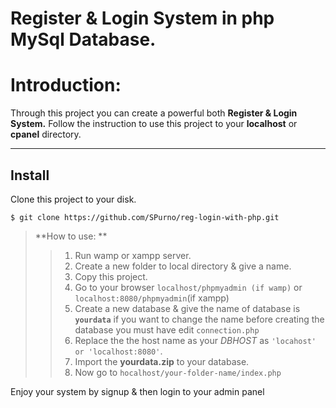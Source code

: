 Register & Login System in php MySql Database.
===================

# Introduction:
Through this project you can create a powerful both **Register & Login System.** Follow the instruction to use this project to your **localhost** or **cpanel** directory.

----------


Install 
-------------

Clone this project to your disk.
```
$ git clone https://github.com/SPurno/reg-login-with-php.git
```



> **How to use: **
>>1. Run wamp or xampp server. 
>> 2. Create a new folder to local directory & give a name.
>>3. Copy this project.
>> 4. Go to your browser `localhost/phpmyadmin (if wamp)` or `localhost:8080/phpmyadmin`(if xampp) 
>>5.  Create a new database & give the name of database is **`yourdata`**
>if you want to change the name before creating the database you must have edit `connection.php` 
>>6.  Replace the the host name as your *DBHOST* as `'locahost' or 'localhost:8080'`.
>>7.  Import the **yourdata.zip** to your database.
>>8.  Now go to `hocalhost/your-folder-name/index.php`

Enjoy your system by signup & then login to your admin panel


